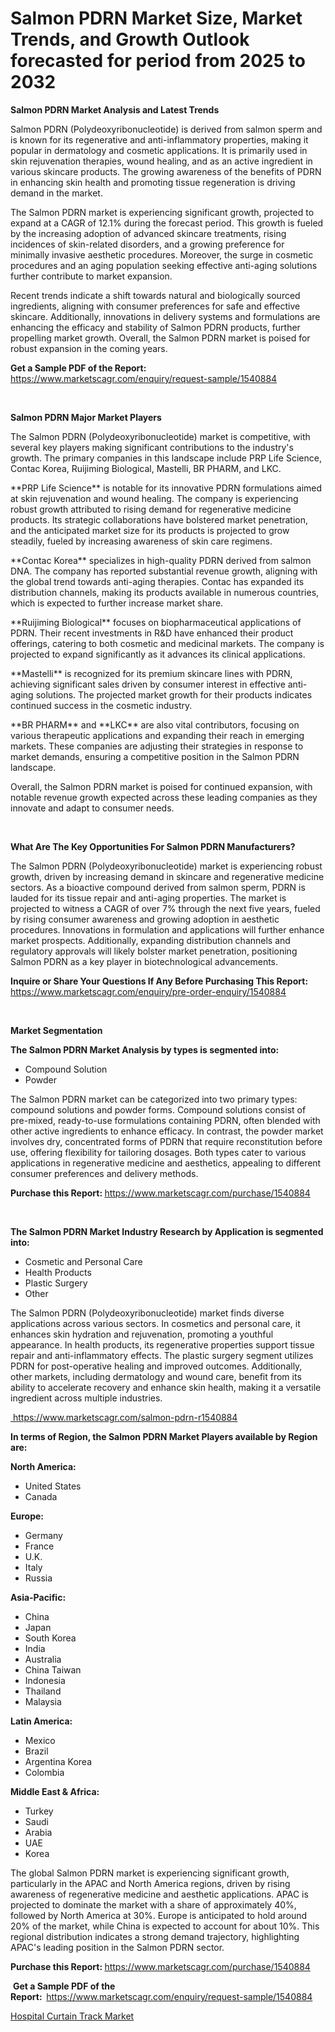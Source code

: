 <p><h1>Salmon PDRN Market Size, Market Trends, and Growth Outlook forecasted for period from 2025 to 2032</h1></p><p><strong>Salmon PDRN Market Analysis and Latest Trends</strong></p>
<p><p>Salmon PDRN (Polydeoxyribonucleotide) is derived from salmon sperm and is known for its regenerative and anti-inflammatory properties, making it popular in dermatology and cosmetic applications. It is primarily used in skin rejuvenation therapies, wound healing, and as an active ingredient in various skincare products. The growing awareness of the benefits of PDRN in enhancing skin health and promoting tissue regeneration is driving demand in the market.</p><p>The Salmon PDRN market is experiencing significant growth, projected to expand at a CAGR of 12.1% during the forecast period. This growth is fueled by the increasing adoption of advanced skincare treatments, rising incidences of skin-related disorders, and a growing preference for minimally invasive aesthetic procedures. Moreover, the surge in cosmetic procedures and an aging population seeking effective anti-aging solutions further contribute to market expansion.</p><p>Recent trends indicate a shift towards natural and biologically sourced ingredients, aligning with consumer preferences for safe and effective skincare. Additionally, innovations in delivery systems and formulations are enhancing the efficacy and stability of Salmon PDRN products, further propelling market growth. Overall, the Salmon PDRN market is poised for robust expansion in the coming years.</p></p>
<p><strong>Get a Sample PDF of the Report:&nbsp;</strong> <a href="https://www.marketscagr.com/enquiry/request-sample/1540884?utm_campaign=1869&utm_medium=2&utm_source=Github&utm_content=ia&utm_term=04032025&utm_id=salmon-pdrn">https://www.marketscagr.com/enquiry/request-sample/1540884</a></p>
<p>&nbsp;</p>
<p><strong>Salmon PDRN Major Market Players</strong></p>
<p><p>The Salmon PDRN (Polydeoxyribonucleotide) market is competitive, with several key players making significant contributions to the industry's growth. The primary companies in this landscape include PRP Life Science, Contac Korea, Ruijiming Biological, Mastelli, BR PHARM, and LKC.</p><p>**PRP Life Science** is notable for its innovative PDRN formulations aimed at skin rejuvenation and wound healing. The company is experiencing robust growth attributed to rising demand for regenerative medicine products. Its strategic collaborations have bolstered market penetration, and the anticipated market size for its products is projected to grow steadily, fueled by increasing awareness of skin care regimens.</p><p>**Contac Korea** specializes in high-quality PDRN derived from salmon DNA. The company has reported substantial revenue growth, aligning with the global trend towards anti-aging therapies. Contac has expanded its distribution channels, making its products available in numerous countries, which is expected to further increase market share.</p><p>**Ruijiming Biological** focuses on biopharmaceutical applications of PDRN. Their recent investments in R&D have enhanced their product offerings, catering to both cosmetic and medicinal markets. The company is projected to expand significantly as it advances its clinical applications.</p><p>**Mastelli** is recognized for its premium skincare lines with PDRN, achieving significant sales driven by consumer interest in effective anti-aging solutions. The projected market growth for their products indicates continued success in the cosmetic industry.</p><p>**BR PHARM** and **LKC** are also vital contributors, focusing on various therapeutic applications and expanding their reach in emerging markets. These companies are adjusting their strategies in response to market demands, ensuring a competitive position in the Salmon PDRN landscape.</p><p>Overall, the Salmon PDRN market is poised for continued expansion, with notable revenue growth expected across these leading companies as they innovate and adapt to consumer needs.</p></p>
<p>&nbsp;</p>
<p><strong>What Are The Key Opportunities For Salmon PDRN Manufacturers?</strong></p>
<p><p>The Salmon PDRN (Polydeoxyribonucleotide) market is experiencing robust growth, driven by increasing demand in skincare and regenerative medicine sectors. As a bioactive compound derived from salmon sperm, PDRN is lauded for its tissue repair and anti-aging properties. The market is projected to witness a CAGR of over 7% through the next five years, fueled by rising consumer awareness and growing adoption in aesthetic procedures. Innovations in formulation and applications will further enhance market prospects. Additionally, expanding distribution channels and regulatory approvals will likely bolster market penetration, positioning Salmon PDRN as a key player in biotechnological advancements.</p></p>
<p><strong>Inquire or Share Your Questions If Any Before Purchasing This Report:</strong> <a href="https://www.marketscagr.com/enquiry/pre-order-enquiry/1540884?utm_campaign=1869&utm_medium=2&utm_source=Github&utm_content=ia&utm_term=04032025&utm_id=salmon-pdrn">https://www.marketscagr.com/enquiry/pre-order-enquiry/1540884</a></p>
<p>&nbsp;</p>
<p><strong>Market Segmentation</strong></p>
<p><strong>The Salmon PDRN Market Analysis by types is segmented into:</strong></p>
<p><ul><li>Compound Solution</li><li>Powder</li></ul></p>
<p><p>The Salmon PDRN market can be categorized into two primary types: compound solutions and powder forms. Compound solutions consist of pre-mixed, ready-to-use formulations containing PDRN, often blended with other active ingredients to enhance efficacy. In contrast, the powder market involves dry, concentrated forms of PDRN that require reconstitution before use, offering flexibility for tailoring dosages. Both types cater to various applications in regenerative medicine and aesthetics, appealing to different consumer preferences and delivery methods.</p></p>
<p><strong>Purchase this Report:&nbsp;</strong><a href="https://www.marketscagr.com/purchase/1540884?utm_campaign=1869&utm_medium=2&utm_source=Github&utm_content=ia&utm_term=04032025&utm_id=salmon-pdrn">https://www.marketscagr.com/purchase/1540884</a></p>
<p>&nbsp;</p>
<p><strong>The Salmon PDRN Market Industry Research by Application is segmented into:</strong></p>
<p><ul><li>Cosmetic and Personal Care</li><li>Health Products</li><li>Plastic Surgery</li><li>Other</li></ul></p>
<p><p>The Salmon PDRN (Polydeoxyribonucleotide) market finds diverse applications across various sectors. In cosmetics and personal care, it enhances skin hydration and rejuvenation, promoting a youthful appearance. In health products, its regenerative properties support tissue repair and anti-inflammatory effects. The plastic surgery segment utilizes PDRN for post-operative healing and improved outcomes. Additionally, other markets, including dermatology and wound care, benefit from its ability to accelerate recovery and enhance skin health, making it a versatile ingredient across multiple industries.</p></p>
<p><a href="https://www.marketscagr.com/salmon-pdrn-r1540884?utm_campaign=1869&utm_medium=2&utm_source=Github&utm_content=ia&utm_term=04032025&utm_id=salmon-pdrn">&nbsp;https://www.marketscagr.com/salmon-pdrn-r1540884</a></p>
<p><strong>In terms of Region, the Salmon PDRN Market Players available by Region are:</strong></p>
<p>
    <p> <strong> North America: </strong>
        <ul>
            <li>United States</li>
            <li>Canada</li>
        </ul>
        </p> 
    <p> <strong> Europe: </strong>
        <ul>
            <li>Germany</li>
            <li>France</li>
            <li>U.K.</li>
            <li>Italy</li>
            <li>Russia</li>
        </ul>
        </p> 
    <p> <strong> Asia-Pacific: </strong>
        <ul>
            <li>China</li>
            <li>Japan</li>
            <li>South Korea</li>
            <li>India</li>
            <li>Australia</li>
            <li>China Taiwan</li>
            <li>Indonesia</li>
            <li>Thailand</li>
            <li>Malaysia</li>
        </ul>
        </p> 
    <p> <strong> Latin America: </strong>
        <ul>
            <li>Mexico</li>
            <li>Brazil</li>
            <li>Argentina Korea</li>
            <li>Colombia</li>
        </ul>
        </p> 
    <p> <strong> Middle East & Africa: </strong>
        <ul>
            <li>Turkey</li>
            <li>Saudi</li>
            <li>Arabia</li>
            <li>UAE</li>
            <li>Korea</li>
        </ul>
    </p>
    </p>
<p><p>The global Salmon PDRN market is experiencing significant growth, particularly in the APAC and North America regions, driven by rising awareness of regenerative medicine and aesthetic applications. APAC is projected to dominate the market with a share of approximately 40%, followed by North America at 30%. Europe is anticipated to hold around 20% of the market, while China is expected to account for about 10%. This regional distribution indicates a strong demand trajectory, highlighting APAC's leading position in the Salmon PDRN sector.</p></p>
<p><strong>Purchase this Report: </strong><a href="https://www.marketscagr.com/purchase/1540884?utm_campaign=1869&utm_medium=2&utm_source=Github&utm_content=ia&utm_term=04032025&utm_id=salmon-pdrn">https://www.marketscagr.com/purchase/1540884</a></p>
<p>&nbsp;<strong>Get a Sample PDF of the Report:&nbsp;&nbsp;</strong><a href="https://www.marketscagr.com/enquiry/request-sample/1540884?utm_campaign=1869&utm_medium=2&utm_source=Github&utm_content=ia&utm_term=04032025&utm_id=salmon-pdrn">https://www.marketscagr.com/enquiry/request-sample/1540884</a></p>
<p><strong></strong></p>
<p><p><a href="https://github.com/provorikovar/Market-Research-Report-List-7/blob/main/hospital-curtain-track-market.md?utm_campaign=1869&utm_medium=2&utm_source=Github&utm_content=ia&utm_term=04032025&utm_id=salmon-pdrn">Hospital Curtain Track Market</a></p></p>